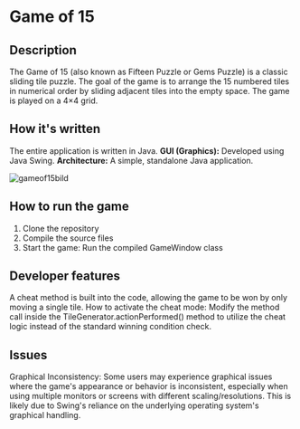 # **Game of 15**

## Description
The Game of 15 (also known as Fifteen Puzzle or Gems Puzzle) is a classic sliding tile puzzle.
The goal of the game is to arrange the 15 numbered tiles in numerical order by sliding adjacent tiles into the empty space. The game is played on a 4×4 grid.

## How it's written
The entire application is written in Java.
**GUI (Graphics):** Developed using Java Swing.
**Architecture:** A simple, standalone Java application.

![gameof15bild](https://github.com/user-attachments/assets/19d68b7b-af85-401f-bd47-31e60adfea9a)

## How to run the game
1. Clone the repository
2. Compile the source files
3. Start the game: Run the compiled GameWindow class

## Developer features
A cheat method is built into the code, allowing the game to be won by only moving a single tile.
How to activate the cheat mode:
Modify the method call inside the TileGenerator.actionPerformed() method to utilize the cheat logic instead of the standard winning condition check.

## Issues
Graphical Inconsistency: Some users may experience graphical issues where the game's appearance or behavior is inconsistent, especially when using multiple monitors or screens with different scaling/resolutions. 
This is likely due to Swing's reliance on the underlying operating system's graphical handling.

